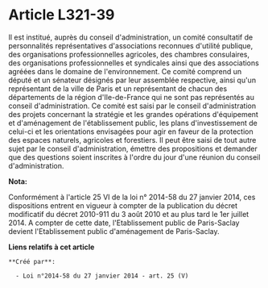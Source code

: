 # Article L321-39

Il est institué, auprès du conseil d'administration, un comité consultatif de personnalités représentatives d'associations
reconnues d'utilité publique, des organisations professionnelles agricoles, des chambres consulaires, des organisations
professionnelles et syndicales ainsi que des associations agréées dans le domaine de l'environnement. Ce comité comprend un
député et un sénateur désignés par leur assemblée respective, ainsi qu'un représentant de la ville de Paris et un
représentant de chacun des départements de la région d'Ile-de-France qui ne sont pas représentés au conseil d'administration.
Ce comité est saisi par le conseil d'administration des projets concernant la stratégie et les grandes opérations
d'équipement et d'aménagement de l'établissement public, les plans d'investissement de celui-ci et les orientations
envisagées pour agir en faveur de la protection des espaces naturels, agricoles et forestiers. Il peut être saisi de tout
autre sujet par le conseil d'administration, émettre des propositions et demander que des questions soient inscrites à
l'ordre du jour d'une réunion du conseil d'administration.

**Nota:**

Conformément à l'article 25 VI de la loi n° 2014-58 du 27 janvier 2014, ces dispositions entrent en vigueur à compter de la
publication du décret modificatif du décret 2010-911 du 3 août 2010 et au plus tard le 1er juillet 2014. A compter de cette
date, l'Etablissement public de Paris-Saclay devient l'Etablissement public d'aménagement de Paris-Saclay.

**Liens relatifs à cet article**

	**Créé par**:

	  - Loi n°2014-58 du 27 janvier 2014 - art. 25 (V)
